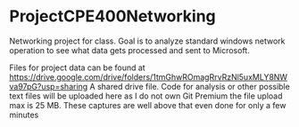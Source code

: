 # ProjectCPE400Networking
Networking project for class. Goal is to analyze standard windows network operation to see what data gets processed and sent to Microsoft. 


Files for project data can be found at https://drive.google.com/drive/folders/1tmGhwROmagRrvRzNl5uxMLY8NWva97pG?usp=sharing
A shared drive file. 
Code for analysis or other possible text files will be uploaded here as I do not own Git Premium the file upload max is 25 MB. These captures are well above that even done for only a few minutes
